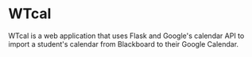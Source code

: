 # WTcal

WTcal is a web application that uses Flask and Google's calendar API to import a student's calendar from Blackboard to their Google Calendar. 
